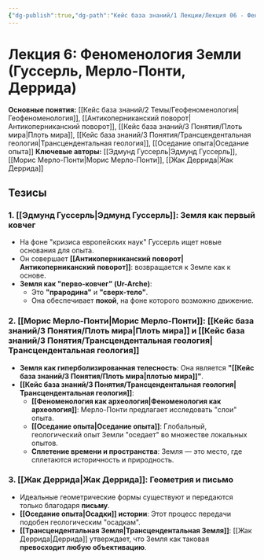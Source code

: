 ```yaml
---
{"dg-publish":true,"dg-path":"Кейс база знаний/1 Лекции/Лекция 06 - Феноменология Земли (Гуссерль, Мерло-Понти, Деррида).md","permalink":"/kejs-baza-znanij/1-lekczii/lekcziya-06-fenomenologiya-zemli-gusserl-merlo-ponti-derrida/"}
---
```


# Лекция 6: Феноменология Земли (Гуссерль, Мерло-Понти, Деррида)

**Основные понятия:** [[Кейс база знаний/2 Темы/Геофеноменология\|Геофеноменология]], [[Антикоперниканский поворот\|Антикоперниканский поворот]], [[Кейс база знаний/3 Понятия/Плоть мира\|Плоть мира]], [[Кейс база знаний/3 Понятия/Трансцендентальная геология\|Трансцендентальная геология]], [[Оседание опыта\|Оседание опыта]]
**Ключевые авторы:** [[Эдмунд Гуссерль\|Эдмунд Гуссерль]], [[Морис Мерло-Понти\|Морис Мерло-Понти]], [[Жак Деррида\|Жак Деррида]]

## Тезисы

### 1. [[Эдмунд Гуссерль\|Эдмунд Гуссерль]]: Земля как первый ковчег
- На фоне "кризиса европейских наук" Гуссерль ищет новые основания для опыта.
- Он совершает **[[Антикоперниканский поворот\|Антикоперниканский поворот]]**: возвращается к Земле как к основе.
- **Земля как "перво-ковчег" (Ur-Arche)**:
    - Это **"прародина"** и **"сверх-тело"**.
    - Она обеспечивает **покой**, на фоне которого возможно движение.

### 2. [[Морис Мерло-Понти\|Морис Мерло-Понти]]: [[Кейс база знаний/3 Понятия/Плоть мира\|Плоть мира]] и [[Кейс база знаний/3 Понятия/Трансцендентальная геология\|Трансцендентальная геология]]
- **Земля как гиперболизированная телесность**: Она является **"[[Кейс база знаний/3 Понятия/Плоть мира\|плотью мира]]"**.
- **[[Кейс база знаний/3 Понятия/Трансцендентальная геология\|Трансцендентальная геология]]**:
    - **[[Феноменология как археология\|Феноменология как археология]]**: Мерло-Понти предлагает исследовать "слои" опыта.
    - **[[Оседание опыта\|Оседание опыта]]**: Глобальный, геологический опыт Земли "оседает" во множестве локальных опытов.
    - **Сплетение времени и пространства**: Земля — это место, где сплетаются историчность и природность.

### 3. [[Жак Деррида\|Жак Деррида]]: Геометрия и письмо
- Идеальные геометрические формы существуют и передаются только благодаря **письму**.
- **[[Оседание опыта\|Осадки]] истории**: Этот процесс передачи подобен геологическим "осадкам".
- **[[Трансцендентальная Земля\|Трансцендентальная Земля]]**: [[Жак Деррида\|Деррида]] утверждает, что Земля как таковая **превосходит любую объективацию**.
